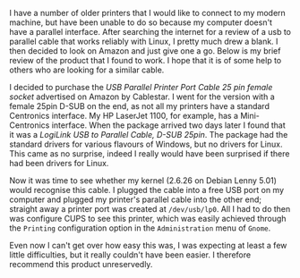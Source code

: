 I have a number of older printers that I would like to connect to my modern machine, but have been unable to do so because my computer doesn't have a parallel interface.  After searching the internet for a review of a usb to parallel cable that works reliably with Linux, I pretty much drew a blank.  I then decided to look on Amazon and just give one a go.  Below is my brief review of the product that I found to work.  I hope that it is of some help to others who are looking for a similar cable.

I decided to purchase the _USB Parallel Printer Port Cable 25 pin female socket_ advertised on Amazon by Cablestar.  I went for the version with a female 25pin D-SUB on the end, as not all my printers have a standard Centronics interface.  My HP LaserJet 1100, for example, has a Mini-Centronics interface.  When the package arrived two days later I found that it was a _LogiLink USB to Parallel Cable, D-SUB 25pin_.  The package had the standard drivers for various flavours of Windows, but no drivers for Linux.  This came as no surprise, indeed I really would have been surprised if there had been drivers for Linux.

Now it was time to see whether my kernel (2.6.26 on Debian Lenny 5.01) would recognise this cable.  I plugged the cable into a free USB port on my computer and plugged my printer's parallel cable into the other end; straight away a printer port was created at `/dev/usb/lp0`.  All I had to do then was configure CUPS to see this printer, which was easily achieved through the `Printing` configuration option in the `Administration` menu of `Gnome`.

Even now I can't get over how easy this was, I was expecting at least a few little difficulties, but it really couldn't have been easier.  I therefore recommend this product unreservedly.
